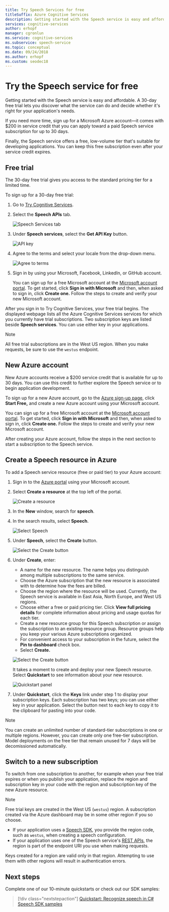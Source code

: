 ```yaml
---
title: Try Speech Services for free
titleSuffix: Azure Cognitive Services
description: Getting started with the Speech service is easy and affordable. A 30-day free trial lets you discover what the service can do and decide whether it's right for your application's needs.
services: cognitive-services
author: erhopf
manager: cgronlun
ms.service: cognitive-services
ms.subservice: speech-service
ms.topic: conceptual
ms.date: 09/24/2018
ms.author: erhopf
ms.custom: seodec18
---
```


# Try the Speech service for free

Getting started with the Speech service is easy and affordable. A 30-day free trial lets you discover what the service can do and decide whether it's right for your application's needs.

If you need more time, sign up for a Microsoft Azure account—it comes with $200 in service credit that you can apply toward a paid Speech service subscription for up to 30 days.

Finally, the Speech service offers a free, low-volume tier that's suitable for developing applications. You can keep this free subscription even after your service credit expires.

## Free trial

The 30-day free trial gives you access to the standard pricing tier for a limited time.

To sign up for a 30-day free trial:

1. Go to [Try Cognitive Services](https://azure.microsoft.com/try/cognitive-services/).

1. Select the **Speech APIs** tab.

   ![Speech Services tab](media/index/try-speech-api-free-trial1.png)

1. Under **Speech services**, select the **Get API Key** button.

   ![API key](media/index/try-speech-api-free-trial2.png)

1. Agree to the terms and select your locale from the drop-down menu.

   ![Agree to terms](media/index/try-speech-api-free-trial3.png)

1. Sign in by using your Microsoft, Facebook, LinkedIn, or GitHub account.

    You can sign up for a free Microsoft account at the [Microsoft account portal](https://account.microsoft.com/account). To get started, click **Sign in with Microsoft** and then, when asked to sign in, click **Create one.** Follow the steps to create and verify your new Microsoft account.

After you sign in to Try Cognitive Services, your free trial begins. The displayed webpage lists all the Azure Cognitive Services services for which you currently have trial subscriptions. Two subscription keys are listed beside **Speech services**. You can use either key in your applications.

> [!NOTE]
> All free trial subscriptions are in the West US region. When you make requests, be sure to use the `westus` endpoint.

## New Azure account

New Azure accounts receive a $200 service credit that is available for up to 30 days. You can use this credit to further explore the Speech service or to begin application development.

To sign up for a new Azure account, go to the [Azure sign-up page](https://azure.microsoft.com/free/ai/), click **Start Free,** and create a new Azure account using your Microsoft account.

You can sign up for a free Microsoft account at the [Microsoft account portal](https://account.microsoft.com/account). To get started, click **Sign in with Microsoft** and then, when asked to sign in, click **Create one.** Follow the steps to create and verify your new Microsoft account.

After creating your Azure account, follow the steps in the next section to start a subscription to the Speech service.

## Create a Speech resource in Azure

To add a Speech service resource (free or paid tier) to your Azure account:

1. Sign in to the [Azure portal](https://portal.azure.com/) using your Microsoft account.

1. Select **Create a resource** at the top left of the portal.

    ![Create a resource](media/index/try-speech-api-create-speech1.png)

1. In the **New** window, search for **speech**.

1. In the search results, select **Speech**.

    ![Select Speech](media/index/try-speech-api-create-speech2.png)

1. Under **Speech**, select the **Create** button.

    ![Select the Create button](media/index/try-speech-api-create-speech3.png)

1. Under **Create**, enter:

    * A name for the new resource. The name helps you distinguish among multiple subscriptions to the same service.
    * Choose the Azure subscription that the new resource is associated with to determine how the fees are billed.
    * Choose the region where the resource will be used. Currently, the Speech service is available in East Asia, North Europe, and West US regions.
    * Choose either a free or paid pricing tier. Click **View full pricing details** for complete information about pricing and usage quotas for each tier.
    * Create a new resource group for this Speech subscription or assign the subscription to an existing resource group. Resource groups help you keep your various Azure subscriptions organized.
    * For convenient access to your subscription in the future, select the **Pin to dashboard** check box.
    * Select **Create.**

    ![Select the Create button](media/index/try-speech-api-create-speech4.png)

    It takes a moment to create and deploy your new Speech resource. Select **Quickstart** to see information about your new resource.

    ![Quickstart panel](media/index/try-speech-api-create-speech5.png)

1. Under **Quickstart**, click the **Keys** link under step 1 to display your subscription keys. Each subscription has two keys; you can use either key in your application. Select the button next to each key to copy it to the clipboard for pasting into your code.

> [!NOTE]
> You can create an unlimited number of standard-tier subscriptions in one or multiple regions. However, you can create only one free-tier subscription. Model deployments on the free tier that remain unused for 7 days will be decomissioned automatically.

## Switch to a new subscription

To switch from one subscription to another, for example when your free trial expires or when you publish your application, replace the region and subscription key in your code with the region and subscription key of the new Azure resource.

> [!NOTE]
> Free trial keys are created in the West US (`westus`) region. A subscription created via the Azure dashboard may be in some other region if you so choose.

* If your application uses a [Speech SDK](speech-sdk.md), you provide the region code, such as `westus`, when creating a speech configuration.
* If your application uses one of the Speech service's [REST APIs](rest-apis.md), the region is part of the endpoint URI you use when making requests.

Keys created for a region are valid only in that region. Attempting to use them with other regions will result in authentication errors.

## Next steps

Complete one of our 10-minute quickstarts or check out our SDK samples:

> [!div class="nextstepaction"]
> [Quickstart: Recognize speech in C#](quickstart-csharp-dotnet-windows.md)
> [Speech SDK samples](speech-sdk.md#get-the-samples)
